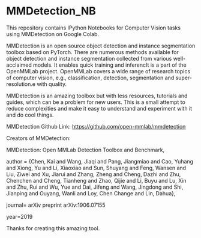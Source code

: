 # MMDetection_NB

This repository contains IPython Notebooks for Computer Vision tasks using MMDetection on Google Colab. 

MMDetection is an open source object detection and instance segmentation toolbox based on PyTorch. 
There are numerous methods available for object detection and instance segmentation collected from various well-acclaimed models. 
It enables quick training and inferencIt is a part of the OpenMMLab project. 
OpenMMLab covers a wide range of research topics of computer vision, e.g., classification, detection, segmentation and super-resolution.e with quality.

MMDetection is an amazing toolbox but with less resources, tutorials and guides, which can be a problem for new users.
This is a small attempt to reduce complexities and make it easy to understand and experiment with it and do cool things.

MMDetection Github Link: https://github.com/open-mmlab/mmdetection

Creators of MMDetection:

MMDetection: Open MMLab Detection Toolbox and Benchmark,

author  = {Chen, Kai and Wang, Jiaqi and Pang, Jiangmiao and Cao, Yuhang and
             Xiong, Yu and Li, Xiaoxiao and Sun, Shuyang and Feng, Wansen and
             Liu, Ziwei and Xu, Jiarui and Zhang, Zheng and Cheng, Dazhi and
             Zhu, Chenchen and Cheng, Tianheng and Zhao, Qijie and Li, Buyu and
             Lu, Xin and Zhu, Rui and Wu, Yue and Dai, Jifeng and Wang, Jingdong
             and Shi, Jianping and Ouyang, Wanli and Loy, Chen Change and Lin, Dahua},
             
journal= arXiv preprint arXiv:1906.07155

year=2019


Thanks for creating this amazing tool.
